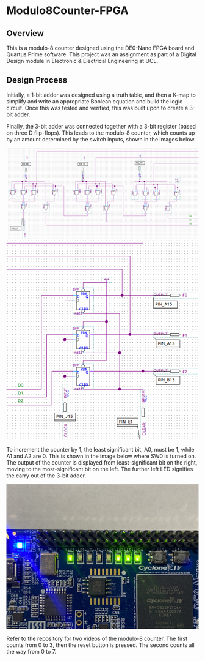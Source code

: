 # Modulo8Counter-FPGA

## Overview
This is a modulo-8 counter designed using the DE0-Nano FPGA board and Quartus Prime software. This project was an assignment as part of a Digital Design module in Electronic & Electrical Engineering at UCL. 

## Design Process
Initially, a 1-bit adder was designed using a truth table, and then a K-map to simplify and write an appropriate Boolean equation and build the logic circuit. Once this was tested and verified, this was built upon to create a 3-bit adder. 

Finally, the 3-bit adder was connected together with a 3-bit register (based on three D flip-flops). This leads to the modulo-8 counter, which counts up by an amount determined by the switch inputs, shown in the images below. 

![Block Diagram 1](https://github.com/RonaldoBaker/Modulo8Counter-FPGA/blob/main/Quartus%20Prime%20Block%20Diagram%20Pt1.png)
![Block Diagram 2](https://github.com/RonaldoBaker/Modulo8Counter-FPGA/blob/main/Quartus%20Prime%20Block%20Diagram%20Pt2.png)

To increment the counter by 1, the least significant bit, A0, must be 1, while A1 and A2 are 0. This is shown in the image below where SW0 is turned on. The output of the counter is displayed from least-significant bit on the right, moving to the most-significant bit on the left. The further left LED signifies the carry out of the 3-bit adder.  

![DE0-Nano LED Lights](https://github.com/RonaldoBaker/Modulo8Counter-FPGA/blob/main/DE0-Nano%203.jpg)

Refer to the repository for two videos of the modulo-8 counter. The first counts from 0 to 3, then the reset button is pressed. The second counts all the way from 0 to 7.
